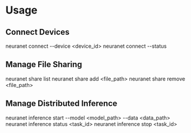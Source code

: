 # Usage

## Connect Devices

neuranet connect --device <device_id>
neuranet connect --status

## Manage File Sharing

neuranet share list
neuranet share add <file_path>
neuranet share remove <file_path>

## Manage Distributed Inference

neuranet inference start --model <model_path> --data <data_path>
neuranet inference status <task_id>
neuranet inference stop <task_id>



